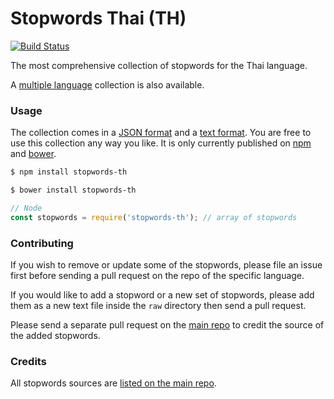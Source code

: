 Stopwords Thai (TH)
=======

[![Build Status](https://travis-ci.org/stopwords-iso/stopwords-th.svg?branch=master)](https://travis-ci.org/stopwords-iso/stopwords-th)

The most comprehensive collection of stopwords for the Thai language.

A [multiple language](https://github.com/stopwords-iso/stopwords-iso) collection is also available.

### Usage

The collection comes in a
[JSON format](https://raw.githubusercontent.com/stopwords-iso/stopwords-th/master/stopwords-th.json) and a
[text format](https://raw.githubusercontent.com/stopwords-iso/stopwords-th/master/stopwords-th.txt).
You are free to use this collection any way you like.
It is only currently published on [npm](https://www.npmjs.com/stopwords-th) and [bower](https://bower.io).

```sh
$ npm install stopwords-th
```

```sh
$ bower install stopwords-th
```

```js
// Node
const stopwords = require('stopwords-th'); // array of stopwords
```

### Contributing

If you wish to remove or update some of the stopwords, please file an issue first before sending a pull request on the repo of the specific language.

If you would like to add a stopword or a new set of stopwords, please add them as a new text file inside the `raw` directory then send a pull request.

Please send a separate pull request on the [main repo](https://github.com/stopwords-iso/stopwords-iso) to credit the source of the added stopwords.

### Credits

All stopwords sources are [listed on the main repo](https://github.com/stopwords-iso/stopwords-iso/blob/master/CREDITS.md).
